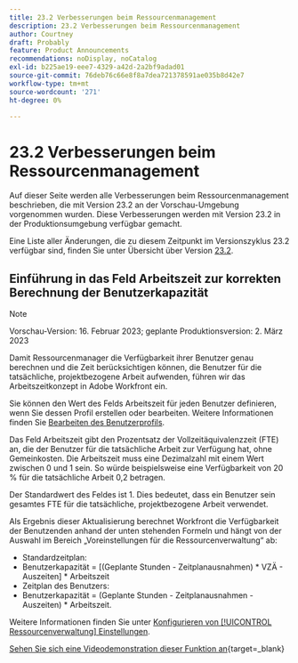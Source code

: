 ```yaml
---
title: 23.2 Verbesserungen beim Ressourcenmanagement
description: 23.2 Verbesserungen beim Ressourcenmanagement
author: Courtney
draft: Probably
feature: Product Announcements
recommendations: noDisplay, noCatalog
exl-id: b225ae19-eee7-4329-a42d-2a2bf9adad01
source-git-commit: 76deb76c66e8f8a7dea721378591ae035b8d42e7
workflow-type: tm+mt
source-wordcount: '271'
ht-degree: 0%

---
```


# 23.2 Verbesserungen beim Ressourcenmanagement

Auf dieser Seite werden alle Verbesserungen beim Ressourcenmanagement beschrieben, die mit Version 23.2 an der Vorschau-Umgebung vorgenommen wurden. Diese Verbesserungen werden mit Version 23.2 in der Produktionsumgebung verfügbar gemacht.

Eine Liste aller Änderungen, die zu diesem Zeitpunkt im Versionszyklus 23.2 verfügbar sind, finden Sie unter Übersicht über Version [23.2](/help/quicksilver/product-announcements/product-releases/23.2-release-activity/23-2-release-overview.md).

## Einführung in das Feld Arbeitszeit zur korrekten Berechnung der Benutzerkapazität

>[!NOTE]
>
>Vorschau-Version: 16. Februar 2023; geplante Produktionsversion: 2. März 2023

Damit Ressourcenmanager die Verfügbarkeit ihrer Benutzer genau berechnen und die Zeit berücksichtigen können, die Benutzer für die tatsächliche, projektbezogene Arbeit aufwenden, führen wir das Arbeitszeitkonzept in Adobe Workfront ein.

Sie können den Wert des Felds Arbeitszeit für jeden Benutzer definieren, wenn Sie dessen Profil erstellen oder bearbeiten. Weitere Informationen finden Sie [Bearbeiten des Benutzerprofils](/help/quicksilver/administration-and-setup/add-users/create-and-manage-users/edit-a-users-profile.md).

Das Feld Arbeitszeit gibt den Prozentsatz der Vollzeitäquivalenzzeit (FTE) an, die der Benutzer für die tatsächliche Arbeit zur Verfügung hat, ohne Gemeinkosten. Die Arbeitszeit muss eine Dezimalzahl mit einem Wert zwischen 0 und 1 sein. So würde beispielsweise eine Verfügbarkeit von 20 % für die tatsächliche Arbeit 0,2 betragen.

Der Standardwert des Feldes ist 1. Dies bedeutet, dass ein Benutzer sein gesamtes FTE für die tatsächliche, projektbezogene Arbeit verwendet.

Als Ergebnis dieser Aktualisierung berechnet Workfront die Verfügbarkeit der Benutzenden anhand der unten stehenden Formeln und hängt von der Auswahl im Bereich „Voreinstellungen für die Ressourcenverwaltung“ ab:

* Standardzeitplan:
* Benutzerkapazität = [(Geplante Stunden - Zeitplanausnahmen) * VZÄ - Auszeiten] * Arbeitszeit
* Zeitplan des Benutzers:
* Benutzerkapazität = (Geplante Stunden - Zeitplanausnahmen - Auszeiten) * Arbeitszeit.

Weitere Informationen finden Sie unter [Konfigurieren von [!UICONTROL Ressourcenverwaltung] Einstellungen](/help/quicksilver/administration-and-setup/set-up-workfront/configure-system-defaults/configure-resource-mgmt-preferences.md).

[Sehen Sie sich eine Videodemonstration dieser Funktion an](https://video.tv.adobe.com/v/3415608/){target=_blank}
